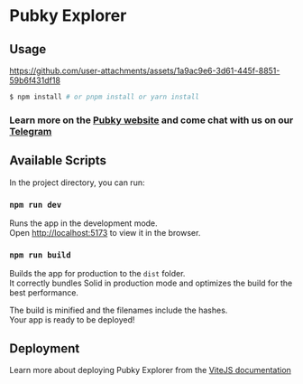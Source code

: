# Pubky Explorer

## Usage

https://github.com/user-attachments/assets/1a9ac9e6-3d61-445f-8851-59b6f431df18


```bash
$ npm install # or pnpm install or yarn install
```

### Learn more on the [Pubky website](https://pubky.org) and come chat with us on our [Telegram](https://t.me/pubkychat)

## Available Scripts

In the project directory, you can run:

### `npm run dev`

Runs the app in the development mode.<br>
Open [http://localhost:5173](http://localhost:5173) to view it in the browser.

### `npm run build`

Builds the app for production to the `dist` folder.<br>
It correctly bundles Solid in production mode and optimizes the build for the best performance.

The build is minified and the filenames include the hashes.<br>
Your app is ready to be deployed!

## Deployment

Learn more about deploying Pubky Explorer from the [ViteJS documentation](https://vitejs.dev/guide/static-deploy.html)
